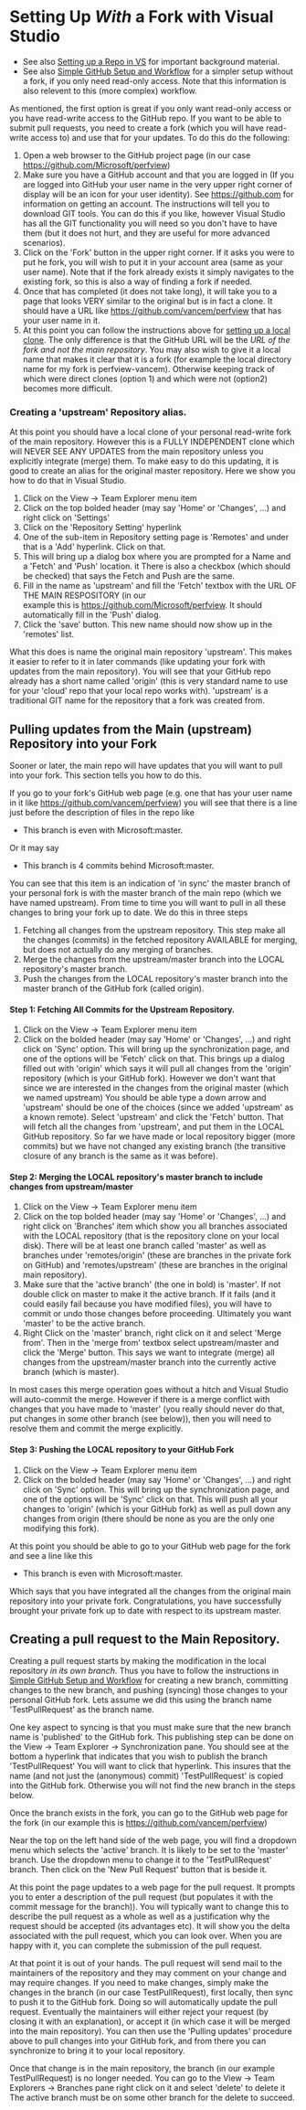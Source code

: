 # Setting Up *With* a Fork with Visual Studio 

 * See also [Setting up a Repo in VS](SettingUpRepoInVS2015.md) for important background material.  
 * See also [Simple GitHub Setup and Workflow](SimpleGitWorkflow.md) for a simpler setup without a fork, 
   if you only need read-only access.  Note that this information is also relevent to this (more complex)
   workflow.   

 As mentioned, the first option is great if you only want read-only access or you have read-write access to the GitHub repo.
 If you want to be able to submit pull requests, you need to create a fork (which you will have read-write access to)
 and use that for your updates.   To do this do the following:

   1. Open a web browser to the GitHub project page (in our case https://github.com/Microsoft/perfview)
   2. Make sure you have a GitHub account and that you are logged in (If you are logged into GitHub your user name 
      in the very upper right corner of display will be an icon for your user identity).  See https://github.com
    for information on getting an account.   The instructions will tell you to download GIT tools.   You can
    do this if you like, however Visual Studio has all the GIT functionality you will need so you don't
    have to have them (but it does not hurt, and they are useful for more advanced scenarios).
   3. Click on the 'Fork' button in the upper right corner.   If it asks you were to put he fork, you will wish
      to put it in your account area (same as your user name).   Note that if the fork already exists it simply
    navigates to the existing fork, so this is also a way of finding a fork if needed. 
   4. Once that has completed (it does not take long), it will take you to a page that looks VERY similar to 
      the original but is in fact a clone.   It should have a URL like https://github.com/vancem/perfview that has  
    your user name in it.  
   5. At this point you can follow the instructions above for [setting up a local clone](SimpleGitWorkflow.md).  The only difference is 
      that the GitHub URL will be the *URL of the fork and not the main repository*.   You may also wish to give
    it a local name that makes it clear that it is a fork (for example the local directory name for my fork is perfview-vancem).
    Otherwise keeping track of which were direct clones (option 1) and which were not (option2) becomes more difficult.  

### Creating a 'upstream' Repository alias.  

At this point you should have a local clone of your personal read-write fork of the main repository.    However this
is a FULLY INDEPENDENT clone which will NEVER SEE ANY UPDATES from the main repository unless you explicitly integrate 
(merge) them.   To make easy to do this updating, it is good to create an alias for the original master repository.  Here
we show you how to do that in Visual Studio.  

  1. Click on the View -> Team Explorer menu item 
  2. Click on the top bolded header (may say 'Home' or 'Changes', ...) and right click on 'Settings'
  3. Click on the 'Repository Setting' hyperlink
  4. One of the sub-item in Repository setting page is 'Remotes' and under that is a 'Add' hyperlink.  Click on that.
  5. This will bring up a dialog box where you are prompted for a Name and a 'Fetch' and 'Push' location.  it
     There is also a checkbox (which should be checked) that says the Fetch and Push are the same. 
  6. Fill in the name as 'upstream' and fill the 'Fetch' textbox with the URL OF THE MAIN RESPOSITORY (in our    
     example this is https://github.com/Microsoft/perfview.  It should automatically fill in the 'Push' dialog.  
  7. Click the 'save' button.   This new name should now show up in the 'remotes' list.  

What this does is name the original main repository 'upstream'.    This makes it easier to refer to it in later commands
(like updating your fork with updates from the main repository).  You will see that your GitHub repo already has
a short name called 'origin' (this is very standard name to use for your 'cloud' repo that your local repo works with).
'upstream' is a traditional GIT name for the repository that a fork was created from.  

## Pulling updates from the Main (upstream) Repository into your Fork

Sooner or later, the main repo will have updates that you will want to pull into your fork.    This
section tells you how to do this.  

If you go to your fork's GitHub web page (e.g. one that has your user name in it like https://github.com/vancem/perfview)
you will see that there is a line just before the description of files in the repo like
 
   * This branch is even with Microsoft:master. 

Or it may say

   * This branch is 4 commits behind Microsoft:master. 

You can see that this item is an indication of 'in sync' the master branch of your personal fork is with the master branch
of the main repo (which we have named upstream).   From time to time you will want to pull in
all these changes to bring your fork up to date.   We do this in three steps

  1. Fetching all changes from the upstream repository.  This step make all the changes (commits)
     in the fetched repository AVAILABLE for merging, but does not actually do any merging of branches.     
  2. Merge the changes from the upstream/master branch into the LOCAL repository's master branch.
  3. Push the changes from the LOCAL repository's master branch into the master branch of the GitHub fork (called origin). 

#### Step 1: Fetching All Commits for the Upstream Repository.  

  1. Click on the View -> Team Explorer menu item 
  2. Click on the bolded header (may say 'Home' or 'Changes', ...) and right click on 'Sync' option.  This will bring
     up the synchronization page, and one of the options will be 'Fetch'  click on that.   This brings up a dialog filled
   out with 'origin' which says it will pull all changes from the 'origin' repository (which is your GitHub fork).
   However we don't want that since we are interested in the changes from the original master (which we named upstream)
   You should be able type a down arrow and 'upstream' should be one of the choices (since we added 'upstream' as a
   known remote).    Select 'upstream' and click the 'Fetch' button.  That will fetch all the changes from 'upstream', 
   and put them in the LOCAL GitHub repository.  So far we have made or local repository bigger (more commits) but we have 
   not changed any existing branch (the transitive closure of any branch is the same as it was before). 

#### Step 2: Merging the LOCAL repository's master branch to include changes from upstream/master

  1. Click on the View -> Team Explorer menu item 
  2. Click on the top bolded header (may say 'Home' or 'Changes', ...) and right click on 'Branches' item which show you
     all branches associated with the LOCAL repository (that is the repository clone on your local disk).   There will
   be at least one branch called 'master' as well as branches under 'remotes/origin' (these are branches in the
   private fork on GitHub) and 'remotes/upstream' (these are branches in the original main repository).   
  3. Make sure that the 'active branch' (the one in bold) is 'master'.   If not double click on master to make it
     the active branch.  If it fails (and it could easily fail because you have modified files), you will have to
   commit or undo those changes before proceeding.   Ultimately you want 'master' to be the active branch.  
  4. Right Click on the 'master' branch, right click on it and select 'Merge from'.  Then in the 'merge from' textbox select
         upstream/master and click the 'Merge' button.   This says we want to integrate (merge) all changes from the 
   upstream/master branch into the currently active branch (which is master).


In most cases this merge operation goes without a hitch and Visual Studio will auto-commit the merge.   However if there
is a merge conflict with changes that you have made to 'master' (you really should never do that, put changes in some other
branch (see below)), then you will need to resolve them and commit the merge explicitly.  

#### Step 3: Pushing the LOCAL repository to your GitHub Fork

  1. Click on the View -> Team Explorer menu item 
  2. Click on the bolded header (may say 'Home' or 'Changes', ...) and right click on 'Sync' option.  This will bring
     up the synchronization page, and one of the options will be 'Sync'  click on that.   This will push all your 
   changes to 'origin' (which is your GitHub fork) as well as pull down any changes from origin (there should be 
   none as you are the only one modifying this fork).  

At this point you should be able to go to your GitHub web page for the fork and see a line like this

  * This branch is even with Microsoft:master. 

Which says that you have integrated all the changes from the original main repository into your private fork.
Congratulations, you have successfully brought your private fork up to date with respect to its upstream master.   

## Creating a pull request to the Main Repository.  

Creating a pull request starts by making the modification in the local repository *in its own branch*.
Thus you have to follow the instructions in [Simple GitHub Setup and Workflow](SimpleGitWorkflow.md) for creating
a new branch, committing changes to the new branch, and pushing (syncing) those changes to your personal GitHub 
fork.   Lets assume we did this using the branch name 'TestPullRequest' as the branch name.

One key aspect to syncing is that you must make sure that the new branch name is 'published' to the GitHub fork.
This publishing step can be done on the View -> Team Explorer -> Synchronization pane.   You should see at the
bottom a hyperlink that indicates that you wish to publish the branch 'TestPullRequest'  You will want to click
that hyperlink.   This insures that the name (and not just the (anonymous) commit) 'TestPullRequest' is copied into
the GitHub fork.  Otherwise you will not find the new branch in the steps below.   

Once the branch exists in the fork, you can go to the GitHub web page for the fork (in our example this is
https://github.com/vancem/perfview)

Near the top on the left hand side of the web page, you will find a dropdown menu which selects the 'active'
branch.  It is likely to be set to the 'master' branch.   Use the dropdown menu to change it to the 'TestPullRequest'
branch.   Then click on the 'New Pull Request' button that is beside it. 

At this point the page updates to a web page for the pull request.  It prompts you to enter a description
of the pull request (but populates it with the commit message for the branch)).   You will typically want to change
this to describe the pull request as a whole as well as a justification why the request should be accepted (its
advantages etc).   It will show you the delta associated with the pull request, which you can look over.  When
you are happy with it, you can complete the submission of the pull request.

At that point it is out of your hands.   The pull request will send mail to the maintainers of the repository 
and they may comment on your change and may require changes.    If you need to make changes, simply make the 
changes in the branch (in our case TestPullRequest), first locally, then sync to push it to the GitHub fork.
Doing so will automatically update the pull request.   Eventually the maintainers will either reject your request
(by closing it with an explanation), or accept it (in which case it will be merged into the main repository).
You can then use the 'Pulling updates' procedure above to pull changes into your GitHub fork, and from there
you can synchronize to bring it to your local repository.

Once that change is in the main repository, the branch (in our example TestPullRequest) is no longer needed.
You can go to the View -> Team Explorers -> Branches pane right click on it and select 'delete' to delete it
The active branch must be on some other branch for the delete to succeed.  

